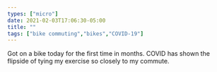 ```yaml
---
types: ["micro"]
date: 2021-02-03T17:06:30-05:00
title: ""
tags: ["bike commuting","bikes","COVID-19"]
---
```

Got on a bike today for the first time in months. COVID has shown the flipside of tying my exercise so closely to my commute.

